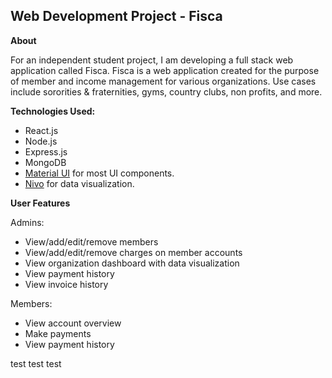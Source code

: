 ## Web Development Project - Fisca

**About**

For an independent student project, I am developing a full stack web application called Fisca. Fisca is a web application created for the purpose of member and income management for various organizations. Use cases include sororities & fraternities, gyms, country clubs, non profits, and more.

**Technologies Used:**

- React.js
- Node.js
- Express.js
- MongoDB
- [Material UI](https://mui.com/) for most UI components.
- [Nivo](https://nivo.rocks/) for data visualization.

**User Features**

Admins:
- View/add/edit/remove members
- View/add/edit/remove charges on member accounts
- View organization dashboard with data visualization
- View payment history
- View invoice history

Members:
- View account overview
- Make payments
- View payment history


test test test
